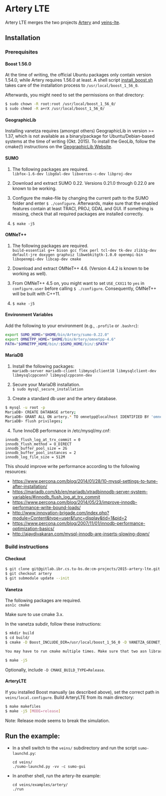 # Artery LTE

Artery LTE merges the two projects [Artery](https://github.com/riebl/artery) and [veins-lte](https://github.com/floxyz/veins-lte).

## Installation

### Prerequisites

#### Boost 1.56.0
At the time of writing, the official Ubuntu packages only contain version 1.54.0, while Artery requires 1.56.0 at least. A shell script [install_boost.sh](https://gitlab.ibr.cs.tu-bs.de/cm-projects/2015-artery-lte/uploads/ae9781d7b95d1b383c453db56aba46fd/install_boost.sh) takes care of the installation process to `/usr/local/boost_1_56_0`.

Afterwards, you might need to set the permissions on that directory:
```bash
$ sudo chown -R root:root /usr/local/boost_1_56_0/
$ sudo chmod -R a+rX /usr/local/boost_1_56_0/
```

#### GeographicLib
Installing vanetza requires (amongst others) GeographicLib in version >= 1.37, which is not available as a binary/package for Ubuntu/Debian-based systems at the time of writing (Okt. 2015). To install the GeoLib, follow the cmake(!) instructions on the ​[GeographicLib Website](http://geographiclib.sourceforge.net/html/install.html).

#### SUMO
1. The following packages are required.  
  `libfox-1.6-dev libgdal-dev libxerces-c-dev libproj-dev`

2. Download and extract SUMO 0.22. Versions 0.21.0 through 0.22.0 are known to be working.

3. Configure the make-file by changing the current path to the SUMO folder and enter `$ ./configure`. Afterwards, make sure that the enabled features contain at least TRACI, PROJ, GDAL and GUI. If something is missing, check that all required packages are installed correctly.

4. `$ make -j5`

#### OMNeT++
1. The following packages are required.  
  `build-essential g++ bison gcc flex perl tcl-dev tk-dev zlib1g-dev 
default-jre doxygen graphviz libwebkitgtk-1.0.0 openmpi-bin libopenmpi-dev libcap-dev cmake`

2. Download and extract OMNeT++ 4.6. (Version 4.4.2 is known to be working as well).

3. From OMNeT++ 4.5 on, you might want to set `USE_CXX11` to `yes` in `configure.user` before calling `$ ./configure`. Consequently, OMNeT++ will be built with C++11.

4. `$ make -j5`

#### Environment Variables
Add the following to your environment (e.g., `.profile` or `.bashrc`):

```bash
export SUMO_HOME="$HOME/bin/Artery/sumo-0.22.0"
export OMNETPP_HOME="$HOME/bin/Artery/omnetpp-4.6"
PATH="$OMNETPP_HOME/bin/:$SUMO_HOME/bin/:$PATH"
```

#### MariaDB

1. Install the following packages:  
  `mariadb-server mariadb-client libmysqlclient18 libmysqlclient-dev 
libmysqlcppconn7 libmysqlcppconn-dev`

2. Secure your MariaDB installation.  
   `$ sudo mysql_secure_installation`

3. Create a standard db user and the artery database.
```bash
$ mysql -u root -p
MariaDB> CREATE DATABASE artery;
MariaDB> GRANT ALL ON artery.* TO omnetpp@localhost IDENTIFIED BY 'omnetpp';
MariaDB> flush privileges;
```
4. Tune InnoDB performance in /etc/mysql/my.cnf:
```
innodb_flush_log_at_trx_commit = 0
innodb_flush_method = O_DIRECT
innodb_buffer_pool_size = 2G
innodb_buffer_pool_instances = 2
innodb_log_file_size = 512M
```
This should improve write performance according to the following resources:
 - https://www.percona.com/blog/2014/01/28/10-mysql-settings-to-tune-after-installation/
 - https://mariadb.com/kb/en/mariadb/xtradbinnodb-server-system-variables/#innodb_flush_log_at_trx_commit
 - https://www.percona.com/blog/2014/05/23/improve-innodb-performance-write-bound-loads/
 - http://www.innovation-brigade.com/index.php?module=Content&type=user&func=display&tid=1&pid=2
 - https://www.percona.com/blog/2007/11/01/innodb-performance-optimization-basics/
 - http://ajaydivakaran.com/mysql-innodb-are-inserts-slowing-down/

### Build instructions

#### Checkout
```bash
$ git clone git@gitlab.ibr.cs.tu-bs.de:cm-projects/2015-artery-lte.git
$ git checkout artery
$ git submodule update --init
```

#### Vanetza
The following packages are required.  
  `asn1c cmake`
  
Make sure to use cmake 3.x.

In the vanetza subdir, follow these instructions: 
```bash
$ mkdir build
$ cd build/
$ cmake -D Boost_INCLUDE_DIR=/usr/local/boost_1_56_0 -D VANETZA_GEONET_USE_PACKET_VARIANT=1  ..

You may have to run cmake multiple times. Make sure that two asn libraries are successfully linked.

$ make -j5
```
Optionally, include `-D CMAKE_BUILD_TYPE=Release`.

#### ArteryLTE
If you installed Boost manually (as described above), set the correct path in `veins/local.configure`.
Build ArteryLTE from its main directory:
```bash
$ make makefiles
$ make -j5 [MODE=release]
```
Note: Release mode seems to break the simulation.


## Run the example:

* In a shell switch to the `veins/` subdirectory and run the script `sumo-launchd.py`:
  ```
  cd veins/
  ./sumo-launchd.py -vv -c sumo-gui
  ```
* In another shell, run the artery-lte example:
  ```
  cd veins/examples/artery/
  ./run
  ```

